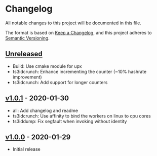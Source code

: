 # Changelog

All notable changes to this project will be documented in this file.

The format is based on [Keep a Changelog](https://keepachangelog.com/en/1.0.0/), and this project adheres
to [Semantic Versioning](https://semver.org/spec/v2.0.0.html).

## [Unreleased]

* Build: Use cmake module for upx
* ts3idcrunch: Enhance incrementing the counter (~10% hashrate improvement)
* ts3idcrunch: Add support for longer counters

## [v1.0.1] - 2020-01-30

* all: Add changelog and readme
* ts3idcrunch: Use affinity to bind the workers on linux to cpu cores
* ts3iddump: Fix segfault when invoking without identity

## [v1.0.0] - 2020-01-29

* Initial release

[Unreleased]:  https://github.com/bratkartoffel/ts3idtools/compare/v1.0.1...HEAD

[v1.0.1]:      https://github.com/bratkartoffel/ts3idtools/compare/v1.0.0...v1.0.1

[v1.0.0]:      https://github.com/bratkartoffel/ts3idtools/releases/tag/v1.0.0
